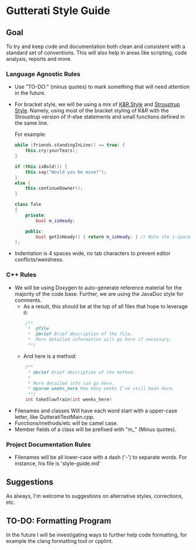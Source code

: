 # Gutterati Style Guide

## Goal
To try and keep code and documentation both clean and consistent with a standard set of conventions.
This will also help in areas like scripting, code analysis, reports and more.

### Language Agnostic Rules
* Use "TO-DO:" (minus quotes) to mark something that will need attention in the future.
* For bracket style, we will be using a mix of [K&R Style](https://en.wikipedia.org/wiki/Indent_style#K.26R_style)  and [Stroustrup Style](https://en.wikipedia.org/wiki/Indent_style#Variant:_Stroustrup). Namely, using most of the bracket styling of K&R with the Stroustrup version of if-else statements and small functions defined in the same line.

    For example:
    
    ```c++
    while (friends.standingInLine() == true) {
        this.cry(yourTears);
    }

    if (this.isBold()) {
        this.say("Would you be mine?");
    }
    else {
        this.continueDowner();
    }

    class Tale
    {
        private:
            bool m_isHeady;

        public:
            bool getIsHeady() { return m_isHeady; } // Note the 1-space padding between the curly brackets.
    };
    ```

* Indentation is 4 spaces wide, no tab characters to prevent editor conflicts/weirdness.

### C++ Rules
* We will be using Doxygen to auto-generate reference material for the majority of the code base. Further, we are using the JavaDoc style for comments.
    * As a result, this should be at the top of all files that hope to leverage it:
    ```c++
        /** 
         *  @file
         *  @brief Brief description of the file.
         *  More detailed information will go here if necessary.
         **/
    ```
    * And here is a method:
    ```c++
        /**
         * @brief Brief description of the method.
         *
         * More detailed info can go here.
         * @param weeks_here How many weeks I've still been here.
         **/
        int takeSlowTrain(int weeks_here)
    ```
* Filenames and classes Will have each word start with a upper-case letter, like GutteratiTestMain.cpp.
* Functions/methods/etc will be camel case.
* Member fields of a class will be prefixed with "m_" (Minus quotes).

### Project Documentation Rules
* Filenames will be all lower-case with a dash ('-') to separate words. For instance, his file is 'style-guide.md'

## Suggestions
As always, I'm welcome to suggestions on alternative styles, corrections, etc.

## TO-DO: Formatting Program
In the future I will be investigating ways to further help code formatting, for example the clang formatting tool or cpplint.